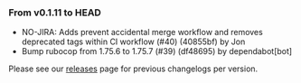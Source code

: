 ### From v0.1.11 to HEAD

- NO-JIRA: Adds prevent accidental merge workflow and removes deprecated tags within CI workflow (#40) (40855bf) by Jon
- Bump rubocop from 1.75.6 to 1.75.7 (#39) (df48695) by dependabot[bot]

Please see our [releases](https://github.com/devxiongmao/power-flow-analysis/releases) page for previous changelogs per version.

